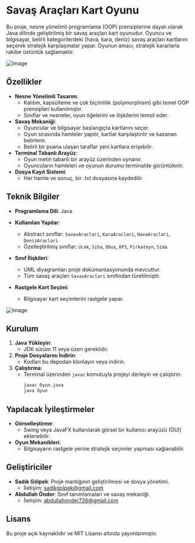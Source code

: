 # Savaş Araçları Kart Oyunu

Bu proje, nesne yönelimli programlama (OOP) prensiplerine dayalı olarak Java dilinde geliştirilmiş bir savaş araçları kart oyunudur. Oyuncu ve bilgisayar, belirli kategorilerdeki (hava, kara, deniz) savaş araçları kartlarını seçerek stratejik karşılaşmalar yapar. Oyunun amacı, stratejik kararlarla rakibe üstünlük sağlamaktır.

![Image](https://github.com/user-attachments/assets/ee9c33c4-5fd3-4018-820b-e887c62a321e)

## Özellikler

- **Nesne Yönelimli Tasarım**: 
  - Kalıtım, kapsülleme ve çok biçimlilik (polymorphism) gibi temel OOP prensipleri kullanılmıştır.
  - Sınıflar ve nesneler, oyun öğelerini ve ilişkilerini temsil eder.
- **Savaş Mekaniği**:
  - Oyuncular ve bilgisayar başlangıçta kartlarını seçer.
  - Oyun sırasında hamleler yapılır, kartlar karşılaştırılır ve kazanan belirlenir.
  - Belirli bir puana ulaşan taraflar yeni kartlara erişebilir.
- **Terminal Tabanlı Arayüz**:
  - Oyun metin tabanlı bir arayüz üzerinden oynanır.
  - Oyuncuların hamleleri ve oyunun durumu terminalde görüntülenir.
- **Dosya Kayıt Sistemi**:
  - Her hamle ve sonuç, bir .txt dosyasına kaydedilir.

## Teknik Bilgiler

- **Programlama Dili**: Java


- **Kullanılan Yapılar**:
  - Abstract sınıflar: `SavasAraclari`, `KaraAraclari`, `HavaAraclari`, `DenizAraclari`
  - Özelleştirilmiş sınıflar: `Ucak`, `Siha`, `Obus`, `KFS`, `Firkateyn`, `Sida`
- **Sınıf İlişkileri**:
  - UML diyagramları proje dokümantasyonunda mevcuttur.
  - Tüm savaş araçları `SavasAraclari` sınıfından türetilmiştir.
- **Rastgele Kart Seçimi**:
  - Bilgisayar kart seçimlerini rastgele yapar.

![Image](https://github.com/user-attachments/assets/16bd2fb5-49e3-4a31-a0dc-169cd7a04dba)


## Kurulum

1. **Java Yükleyin**:
   - JDK sürüm 11 veya üzeri gereklidir.
2. **Proje Dosyalarını İndirin**:
   - Kodları bu depodan klonlayın veya indirin.
3. **Çalıştırma**:
   - Terminal üzerinden `javac` komutuyla projeyi derleyin ve çalıştırın:
     ```bash
     javac Oyun.java
     java Oyun
     ```

## Yapılacak İyileştirmeler

- **Görselleştirme**: 
  - Swing veya JavaFX kullanılarak görsel bir kullanıcı arayüzü (GUI) eklenebilir.
- **Oyun Mekanikleri**:
  - Bilgisayarın rastgele yerine stratejik seçimler yapması sağlanabilir.

## Geliştiriciler

- **Sadık Gölpek**: Proje mantığının geliştirilmesi ve dosya yönetimi.
  - İletişim: [sadikgolpek@gmail.com](mailto:sadikgolpek@gmail.com)
- **Abdullah Önder**: Sınıf tanımlamaları ve savaş mekaniği.
  - İletişim: [abdullahonder726@gmail.com](mailto:abdullahonder726@gmail.com)

## Lisans

Bu proje açık kaynaklıdır ve MIT Lisansı altında yayımlanmıştır.
